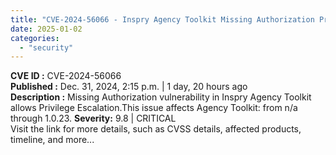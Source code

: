 ```yaml
---
title: "CVE-2024-56066 - Inspry Agency Toolkit Missing Authorization Privilege Escalation"
date: 2025-01-02
categories: 
  - "security"
---
```


**CVE ID :** CVE-2024-56066  
**Published :** Dec. 31, 2024, 2:15 p.m. | 1 day, 20 hours ago  
**Description :** Missing Authorization vulnerability in Inspry Agency Toolkit allows Privilege Escalation.This issue affects Agency Toolkit: from n/a through 1.0.23. 
**Severity:** 9.8 | CRITICAL  
Visit the link for more details, such as CVSS details, affected products, timeline, and more...
